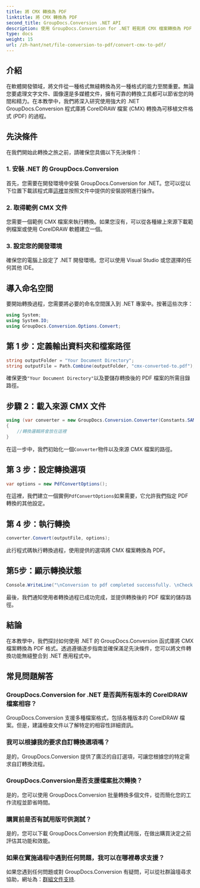 ```yaml
---
title: 將 CMX 轉換為 PDF
linktitle: 將 CMX 轉換為 PDF
second_title: GroupDocs.Conversion .NET API
description: 使用 GroupDocs.Conversion for .NET 輕鬆將 CMX 檔案轉換為 PDF 格式。將文件轉換功能無縫整合到您的 .NET 應用程式中。
type: docs
weight: 15
url: /zh-hant/net/file-conversion-to-pdf/convert-cmx-to-pdf/
---
```

## 介紹
在軟體開發領域，將文件從一種格式無縫轉換為另一種格式的能力至關重要。無論您要處理文字文件、圖像還是多媒體文件，擁有可靠的轉換工具都可以節省您的時間和精力。在本教學中，我們將深入研究使用強大的 .NET GroupDocs.Conversion 程式庫將 CorelDRAW 檔案 (CMX) 轉換為可移植文件格式 (PDF) 的過程。
## 先決條件
在我們開始此轉換之旅之前，請確保您具備以下先決條件：
### 1. 安裝 .NET 的 GroupDocs.Conversion
首先，您需要在開發環境中安裝 GroupDocs.Conversion for .NET。您可以從以下位置下載該程式庫[這裡](https://releases.groupdocs.com/conversion/net/)並按照文件中提供的安裝說明進行操作。
### 2. 取得範例 CMX 文件
您需要一個範例 CMX 檔案來執行轉換。如果您沒有，可以從各種線上來源下載範例檔案或使用 CorelDRAW 軟體建立一個。
### 3. 設定您的開發環境
確保您的電腦上設定了 .NET 開發環境。您可以使用 Visual Studio 或您選擇的任何其他 IDE。

## 導入命名空間
要開始轉換過程，您需要將必要的命名空間匯入到 .NET 專案中。按著這些次序：

```csharp
using System;
using System.IO;
using GroupDocs.Conversion.Options.Convert;
```
## 第 1 步：定義輸出資料夾和檔案路徑
```csharp
string outputFolder = "Your Document Directory";
string outputFile = Path.Combine(outputFolder, "cmx-converted-to.pdf");
```
確保更換`"Your Document Directory"`以及要儲存轉換後的 PDF 檔案的所需目錄路徑。
## 步驟 2：載入來源 CMX 文件
```csharp
using (var converter = new GroupDocs.Conversion.Converter(Constants.SAMPLE_CMX))
{
    //轉換邏輯將會放在這裡
}
```
在這一步中，我們初始化一個`Converter`物件以及來源 CMX 檔案的路徑。
## 第 3 步：設定轉換選項
```csharp
var options = new PdfConvertOptions();
```
在這裡，我們建立一個實例`PdfConvertOptions`如果需要，它允許我們指定 PDF 轉換的其他設定。
## 第 4 步：執行轉換
```csharp
converter.Convert(outputFile, options);
```
此行程式碼執行轉換過程，使用提供的選項將 CMX 檔案轉換為 PDF。
## 第5步：顯示轉換狀態
```csharp
Console.WriteLine("\nConversion to pdf completed successfully. \nCheck output in {0}", outputFolder);
```
最後，我們通知使用者轉換過程已成功完成，並提供轉換後的 PDF 檔案的儲存路徑。

## 結論
在本教學中，我們探討如何使用 .NET 的 GroupDocs.Conversion 函式庫將 CMX 檔案轉換為 PDF 格式。透過遵循逐步指南並確保滿足先決條件，您可以將文件轉換功能無縫整合到 .NET 應用程式中。
## 常見問題解答
### GroupDocs.Conversion for .NET 是否與所有版本的 CorelDRAW 檔案相容？
GroupDocs.Conversion 支援多種檔案格式，包括各種版本的 CorelDRAW 檔案。但是，建議檢查文件以了解特定的相容性詳細資訊。
### 我可以根據我的要求自訂轉換選項嗎？
是的，GroupDocs.Conversion 提供了廣泛的自訂選項，可讓您根據您的特定需求自訂轉換流程。
### GroupDocs.Conversion是否支援檔案批次轉換？
是的，您可以使用 GroupDocs.Conversion 批量轉換多個文件，從而簡化您的工作流程並節省時間。
### 購買前是否有試用版可供測試？
是的，您可以下載 GroupDocs.Conversion 的免費試用版，在做出購買決定之前評估其功能和效能。
### 如果在實施過程中遇到任何問題，我可以在哪裡尋求支援？
如果您遇到任何問題或對 GroupDocs.Conversion 有疑問，可以從社群論壇尋求協助，網址為：[群組文件支持](https://forum.groupdocs.com/c/conversion/11).